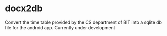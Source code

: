 # docx2db
Convert the time table provided by the CS department of BIT into a sqlite db file for the android app.
Currently under development
